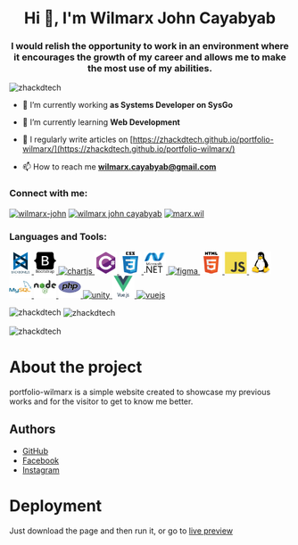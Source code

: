 <html><head></head><body><h1 align="center">Hi 👋, I'm Wilmarx John Cayabyab</h1>
<h3 align="center">I would relish the opportunity to work in an environment where it encourages the growth of my career and allows me to make the most use of my abilities.</h3>

<p align="left"> <img src="https://komarev.com/ghpvc/?username=zhackdtech&amp;label=Profile%20views&amp;color=0e75b6&amp;style=flat" alt="zhackdtech"> </p>

- 🔭 I’m currently working **as Systems Developer on SysGo**

- 🌱 I’m currently learning **Web Development**

- 📝 I regularly write articles on [https://zhackdtech.github.io/portfolio-wilmarx/](https://zhackdtech.github.io/portfolio-wilmarx/)

- 📫 How to reach me **wilmarx.cayabyab@gmail.com**

<h3 align="left">Connect with me:</h3>
<p align="left">
<a href="https://codepen.io/wilmarx-john" target="blank"><img align="center" src="https://raw.githubusercontent.com/rahuldkjain/github-profile-readme-generator/master/src/images/icons/Social/codepen.svg" alt="wilmarx-john" height="30" width="40"></a>
<a href="https://fb.com/wilmarx john cayabyab" target="blank"><img align="center" src="https://raw.githubusercontent.com/rahuldkjain/github-profile-readme-generator/master/src/images/icons/Social/facebook.svg" alt="wilmarx john cayabyab" height="30" width="40"></a>
<a href="https://instagram.com/marx.wil" target="blank"><img align="center" src="https://raw.githubusercontent.com/rahuldkjain/github-profile-readme-generator/master/src/images/icons/Social/instagram.svg" alt="marx.wil" height="30" width="40"></a>
</p>

<h3 align="left">Languages and Tools:</h3>
<p align="left"> 
<a href="https://backbonejs.org" target="_blank" rel="noreferrer"> 
<img src="https://raw.githubusercontent.com/devicons/devicon/master/icons/backbonejs/backbonejs-original-wordmark.svg" alt="backbonejs" width="40" height="40"> 
</a> 
<a href="https://getbootstrap.com" target="_blank" rel="noreferrer"> 
<img src="https://raw.githubusercontent.com/devicons/devicon/master/icons/bootstrap/bootstrap-plain-wordmark.svg" alt="bootstrap" width="40" height="40"> 
</a>
 <a href="https://www.chartjs.org" target="_blank" rel="noreferrer"> 
 <img src="https://www.chartjs.org/media/logo-title.svg" alt="chartjs" width="40" height="40"> 
 </a> 
 <a href="https://www.w3schools.com/cs/" target="_blank" rel="noreferrer"> 
 <img src="https://raw.githubusercontent.com/devicons/devicon/master/icons/csharp/csharp-original.svg" alt="csharp" width="40" height="40"> 
 </a> 
 <a href="https://www.w3schools.com/css/" target="_blank" rel="noreferrer"> 
 <img src="https://raw.githubusercontent.com/devicons/devicon/master/icons/css3/css3-original-wordmark.svg" alt="css3" width="40" height="40"> 
 </a> 
 <a href="https://dotnet.microsoft.com/" target="_blank" rel="noreferrer">
  <img src="https://raw.githubusercontent.com/devicons/devicon/master/icons/dot-net/dot-net-original-wordmark.svg" alt="dotnet" width="40" height="40"> 
  </a> 
  <a href="https://www.figma.com/" target="_blank" rel="noreferrer"> 
  <img src="https://www.vectorlogo.zone/logos/figma/figma-icon.svg" alt="figma" width="40" height="40"> 
  </a> <a href="https://www.w3.org/html/" target="_blank" rel="noreferrer"> 
  <img src="https://raw.githubusercontent.com/devicons/devicon/master/icons/html5/html5-original-wordmark.svg" alt="html5" width="40" height="40"> 
  </a> <a href="https://developer.mozilla.org/en-US/docs/Web/JavaScript" target="_blank" rel="noreferrer"> <img src="https://raw.githubusercontent.com/devicons/devicon/master/icons/javascript/javascript-original.svg" alt="javascript" width="40" height="40"> 
  </a>
   <a href="https://www.linux.org/" target="_blank" rel="noreferrer"> 
   <img src="https://raw.githubusercontent.com/devicons/devicon/master/icons/linux/linux-original.svg" alt="linux" width="40" height="40">
    </a> <a href="https://www.mysql.com/" target="_blank" rel="noreferrer"> 
    <img src="https://raw.githubusercontent.com/devicons/devicon/master/icons/mysql/mysql-original-wordmark.svg" alt="mysql" width="40" height="40"> 
    </a>
     <a href="https://nodejs.org" target="_blank" rel="noreferrer">
      <img src="https://raw.githubusercontent.com/devicons/devicon/master/icons/nodejs/nodejs-original-wordmark.svg" alt="nodejs" width="40" height="40"> 
      </a> 
      <a href="https://www.php.net" target="_blank" rel="noreferrer"> 
      <img src="https://raw.githubusercontent.com/devicons/devicon/master/icons/php/php-original.svg" alt="php" width="40" height="40"> 
      </a> 
      <a href="https://unity.com/" target="_blank" rel="noreferrer"> 
      <img src="https://www.vectorlogo.zone/logos/unity3d/unity3d-icon.svg" alt="unity" width="40" height="40">
       </a> 
       <a href="https://vuejs.org/" target="_blank" rel="noreferrer"> 
       <img src="https://raw.githubusercontent.com/devicons/devicon/master/icons/vuejs/vuejs-original-wordmark.svg" alt="vuejs" width="40" height="40"> 
       </a> 
 <a href="https://www.python.org/" target="_blank" rel="noreferrer"> 
       <img src="https://upload.wikimedia.org/wikipedia/commons/thumb/c/c3/Python-logo-notext.svg/1869px-Python-logo-notext.svg.png" alt="vuejs" width="40" height="40"> 
       </a> 
       </p>

<p><img align="left" src="https://github-readme-stats.vercel.app/api/top-langs?username=zhackdtech&amp;show_icons=true&amp;locale=en&amp;layout=compact" alt="zhackdtech"></p>

<p>&nbsp;<img align="center" src="https://github-readme-stats.vercel.app/api?username=zhackdtech&amp;show_icons=true&amp;locale=en" alt="zhackdtech"></p>

<p>
<img align="center" src="https://github-readme-streak-stats.herokuapp.com/?user=zhackdtech&amp;" alt="zhackdtech"></p>


 
# About the project

portfolio-wilmarx is a simple website created to showcase my previous works and for the visitor to get to know me better.

## Authors

- [GitHub](https://github.com/zhackdtech)
- [Facebook](https://www.facebook.com/profile.php?id=61550879160614)
- [Instagram](https://www.instagram.com/marx.wil/)

# Deployment

Just download the page and then run it, or go to [live preview](https://zhackdtech.github.io/portfolio-wilmarx/)

</body></html>
